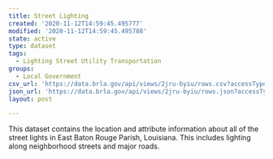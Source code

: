 ```yaml
---
title: Street Lighting
created: '2020-11-12T14:59:45.495777'
modified: '2020-11-12T14:59:45.495788'
state: active
type: dataset
tags:
  - Lighting Street Utility Transportation
groups:
  - Local Government
csv_url: 'https://data.brla.gov/api/views/2jru-byiu/rows.csv?accessType=DOWNLOAD'
json_url: 'https://data.brla.gov/api/views/2jru-byiu/rows.json?accessType=DOWNLOAD'
layout: post

---
```

This dataset contains the location and attribute information about all of the street lights in East Baton Rouge Parish, Louisiana.  This includes lighting along neighborhood streets and major roads.
